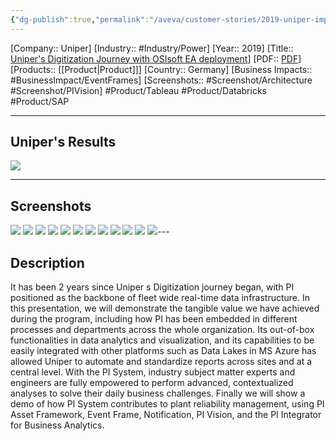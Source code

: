 ```yaml
---
{"dg-publish":true,"permalink":"/aveva/customer-stories/2019-uniper-impacts-across-the-organization-uniper-s-digitization-journey-with-os-isoft-ea-deployment/"}
---
```


[Company:: Uniper]
[Industry:: #Industry/Power]
[Year:: 2019]
[Title:: [Uniper's Digitization Journey with OSIsoft EA deployment](https://resources.osisoft.com/presentations/impacts-across-the-organization--uniper-s-digitization-journey-with-osisoft-ea-deployment/)]
[PDF:: [PDF](https://cdn.osisoft.com/osi/presentations/2019-uc-gothenburg/UC19EU-D2PG04-UniperSE-Zheng-Impacts-across-the-Organization-Unipers-Digitization-Journey-with-OS.pdf)]
[Products:: [[Product\|Product]]]
[Country:: Germany]
[Business Impacts:: #BusinessImpact/EventFrames]
[Screenshots:: #Screenshot/Architecture #Screenshot/PIVision]
#Product/Tableau #Product/Databricks #Product/SAP 

---
## Uniper's Results
![](https://i.imgur.com/j2kk4a2.png)

---
## Screenshots
![](https://i.imgur.com/ckWN7YW.png)
![](https://i.imgur.com/lQ69lb9.png)
![](https://i.imgur.com/Dr2ffxX.png)
![](https://i.imgur.com/9QfwwyA.png)
![](https://i.imgur.com/2hHihsw.png)
![](https://i.imgur.com/kBDQFZJ.png)
![](https://i.imgur.com/mZUIQxo.png)
![](https://i.imgur.com/Kp6ZbXk.png)
![](https://i.imgur.com/YqsjUMB.png)
![](https://i.imgur.com/ganRszE.png)
![](https://i.imgur.com/wdtIf3k.png)
![](https://i.imgur.com/3YnfoFK.png)---
## Description
It has been 2 years since Uniper s Digitization journey began, with PI positioned as the backbone of fleet wide real-time data infrastructure. In this presentation, we will demonstrate the tangible value we have achieved during the program, including how PI has been embedded in different processes and departments across the whole organization. Its out-of-box functionalities in data analytics and visualization, and its capabilities to be easily integrated with other platforms such as Data Lakes in MS Azure has allowed Uniper to automate and standardize reports across sites and at a central level. With the PI System, industry subject matter experts and engineers are fully empowered to perform advanced, contextualized analyses to solve their daily business challenges. Finally we will show a demo of how PI System contributes to plant reliability management, using PI Asset Framework, Event Frame, Notification, PI Vision, and the PI Integrator for Business Analytics.